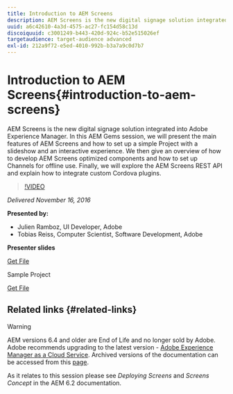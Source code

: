 ```yaml
---
title: Introduction to AEM Screens
description: AEM Screens is the new digital signage solution integrated into Adobe Experience Manager. In this AEM Gems session, we will present the main features of AEM Screens and how to set up a simple Project with a slideshow and an interactive experience. We then give an overview of how to develop AEM Screens optimized components and how to set up Channels for offline use. Finally, we will explore the AEM Screens REST API and explain how to integrate custom Cordova plugins.
uuid: a6c42610-4a3d-4575-ac27-fc154d58c13d
discoiquuid: c3001249-b443-420d-924c-b52e515026ef
targetaudience: target-audience advanced
exl-id: 212a9f72-e5ed-4010-992b-b3a7a9c0d7b7
---
```

# Introduction to AEM Screens{#introduction-to-aem-screens}

AEM Screens is the new digital signage solution integrated into Adobe Experience Manager. In this AEM Gems session, we will present the main features of AEM Screens and how to set up a simple Project with a slideshow and an interactive experience. We then give an overview of how to develop AEM Screens optimized components and how to set up Channels for offline use. Finally, we will explore the AEM Screens REST API and explain how to integrate custom Cordova plugins.

>[!VIDEO](https://video.tv.adobe.com/v/19301/?quality=9)

*Delivered November 16, 2016*

**Presented by:**

* Julien Ramboz, UI Developer, Adobe
* Tobias Reiss, Computer Scientist, Software Development, Adobe

**Presenter slides**

[Get File](assets/2016-11-16-aem-screens.pdf)

Sample Project

[Get File](assets/aemscreensgems.zip)

## Related links {#related-links}


>[!WARNING]
>
>AEM versions 6.4 and older are End of Life and no longer sold by Adobe.  Adobe recommends upgrading to the latest version - [Adobe Experience Manager as a Cloud Service](https://experienceleague.adobe.com/docs/experience-manager-cloud-service.html).  Archived versions of the documentation can be accessed from this [page](https://experienceleague.adobe.com/docs/experience-manager-release-information/aem-release-updates/previous-updates/aem-previous-versions.html).
>
>As it relates to this session please see *Deploying Screens* and *Screens Concept* in the AEM 6.2 documentation.
